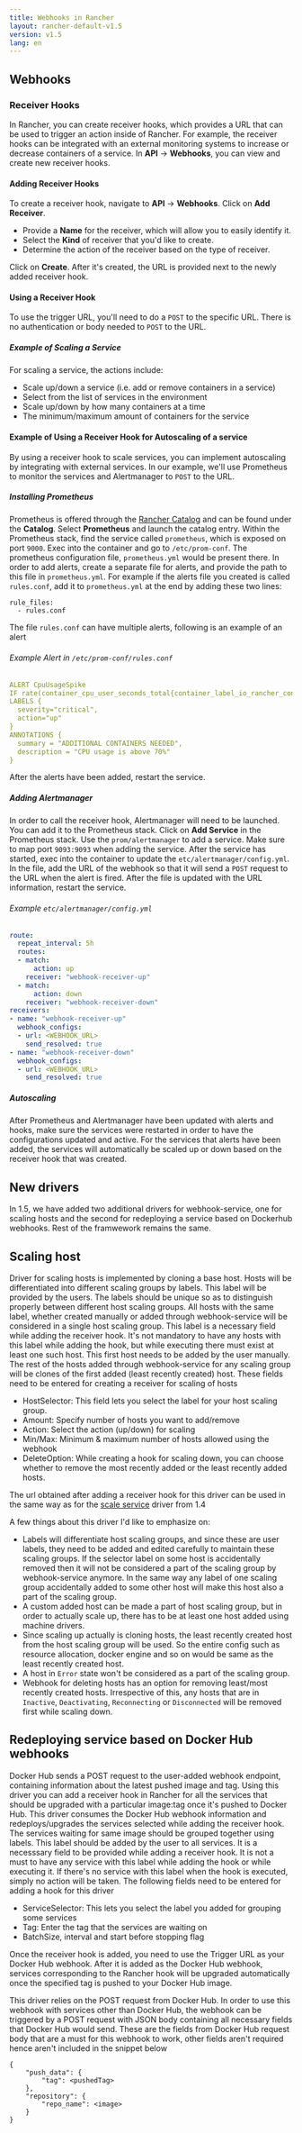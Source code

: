 ```yaml
---
title: Webhooks in Rancher
layout: rancher-default-v1.5
version: v1.5
lang: en
---
```


##  Webhooks

### Receiver Hooks

In Rancher, you can create receiver hooks, which provides a URL that can be used to trigger an action inside of Rancher. For example, the receiver hooks can be integrated with an external monitoring systems to increase or decrease containers of a service. In **API** -> **Webhooks**, you can view and create new receiver hooks. 

#### Adding Receiver Hooks

To create a receiver hook, navigate to **API** -> **Webhooks**. Click on **Add Receiver**.

* Provide a **Name** for the receiver, which will allow you to easily identify it. 
* Select the **Kind** of receiver that you'd like to create. 
* Determine the action of the receiver based on the type of receiver. 

Click on **Create**. After it's created, the URL is provided next to the newly added receiver hook. 

#### Using a Receiver Hook

To use the trigger URL, you'll need to do a `POST` to the specific URL. There is no authentication or body needed to `POST` to the URL.

<a id="scaling-service-example"></a>

##### Example of Scaling a Service

For scaling a service, the actions include:

* Scale up/down a service (i.e. add or remove containers in a service)
* Select from the list of services in the environment
* Scale up/down by how many containers at a time
* The minimum/maximum amount of containers for the service 

<a id="autoscaling-example"></a>

#### Example of Using a Receiver Hook for Autoscaling of a service

By using a receiver hook to scale services, you can implement autoscaling by integrating with external services. In our example, we'll use Prometheus to monitor the services and Alertmanager to `POST` to the URL. 

##### Installing Prometheus

Prometheus is offered through the [Rancher Catalog]({{site.baseurl}}/rancher/{{page.version}}/{{page.lang}}/catalog/) and can be found under the **Catalog**. Select **Prometheus** and launch the catalog entry. Within the Prometheus stack, find the service called `prometheus`, which is exposed on port `9000`. Exec into the container and go to `/etc/prom-conf`. The prometheus configuration file, `prometheus.yml` would be present there. In order to add alerts, create a separate file for alerts, and provide the path to this file in `prometheus.yml`. For example if the alerts file you created is called `rules.conf`, add it to `prometheus.yml` at the end by adding these two lines:

```
rule_files:
  - rules.conf
```

The file `rules.conf` can have multiple alerts, following is an example of an alert

###### Example Alert in `/etc/prom-conf/rules.conf`

```yaml
ALERT CpuUsageSpike
IF rate(container_cpu_user_seconds_total{container_label_io_rancher_container_name="Demo-testTarget-1"}[30s]) * 100 > 70
LABELS {
  severity="critical",
  action="up"
}
ANNOTATIONS {
  summary = "ADDITIONAL CONTAINERS NEEDED",
  description = "CPU usage is above 70%"
}
```
After the alerts have been added, restart the service.



##### Adding Alertmanager

In order to call the receiver hook, Alertmanager will need to be launched. You can add it to the Prometheus stack. Click on **Add Service** in the Prometheus stack. Use the `prom/alertmanager` to add a service. Make sure to map port `9093:9093` when adding the service. After the service has started, exec into the container to update the `etc/alertmanager/config.yml`. In the file, add the URL of the webhook so that it will send a `POST` request to the URL when the alert is fired. After the file is updated with the URL information, restart the service.

###### Example `etc/alertmanager/config.yml`

```yaml
route:
  repeat_interval: 5h
  routes:
  - match:
      action: up
    receiver: "webhook-receiver-up"
  - match:
      action: down
    receiver: "webhook-receiver-down"
receivers:
- name: "webhook-receiver-up"
  webhook_configs:
  - url: <WEBHOOK_URL>
    send_resolved: true
- name: "webhook-receiver-down"
  webhook_configs:
  - url: <WEBHOOK_URL>
    send_resolved: true
```

##### Autoscaling 

After Prometheus and Alertmanager have been updated with alerts and hooks, make sure the services were restarted in order to have the configurations updated and active. For the services that alerts have been added, the services will automatically be scaled up or down based on the receiver hook that was created. 

## New drivers
In 1.5, we have added two additional drivers for webhook-service, one for scaling hosts and the second for redeploying a service based on Dockerhub webhooks. Rest of the framwework remains the same.

## Scaling host
Driver for scaling hosts is implemented by cloning a base host. Hosts will be differentiated into different scaling groups by labels. This label will be provided by the users. The labels should be unique so as to distinguish properly between different host scaling groups. All hosts with the same label, whether created manually or added through webhook-service will be considered in a single host scaling group. This label is a necessary field while adding the receiver hook. It's not mandatory to have any hosts with this label while adding the hook, but while executing there must exist at least one such host. This first host needs to be added by the user manually. The rest of the hosts added through webhook-service for any scaling group will be clones of the first added (least recently created) host.
These fields need to be entered for creating a receiver for scaling of hosts

- HostSelector: This field lets you select the label for your host scaling group.
- Amount: Specify number of hosts you want to add/remove
- Action: Select the action (up/down) for scaling
- Min/Max: Minimum & maximum number of hosts allowed using the webhook
- DeleteOption: While creating a hook for scaling down, you can choose whether to remove the most recently added or the least recently added hosts.

The url obtained after adding a receiver hook for this driver can be used in the same way as for the [scale service](https://github.com/rancher/rancher.github.io/blob/master/rancher/v1.4/en/cattle/webhook-service/index.md#using-a-receiver-hook) driver from 1.4

A few things about this driver I'd like to emphasize on:

- Labels will differentiate host scaling groups, and since these are user labels, they need to be added and edited carefully to maintain these scaling groups. 
If the selector label on some host is accidentally removed then it will not be considered a part of the scaling group by webhook-service anymore. In the same way any label of one scaling group accidentally added to some other host will make this host also a part of the scaling group.
- A custom added host can be made a part of host scaling group, but in order to actually scale up, there has to be at least one host added using machine drivers.
- Since scaling up actually is cloning hosts, the least recently created host from the host scaling group will be used. So the entire config such as resource allocation, docker engine and so on would be same as the least recently created host.
- A host in `Error` state won't be considered as a part of the scaling group.
- Webhook for deleting hosts has an option for removing least/most recently created hosts. Irrespective of this, any hosts that are in `Inactive`, `Deactivating`, `Reconnecting` or `Disconnected` will be removed first while scaling down.


## Redeploying service based on Docker Hub webhooks
Docker Hub sends a POST request to the user-added webhook endpoint, containing information about the latest pushed image and tag. Using this driver you can add a receiver hook in Rancher for all the services that should be upgraded with a particular image:tag once it's pushed to Docker Hub. This driver consumes the Docker Hub webhook information and redeploys/upgrades the services selected while adding the receiver hook. The services waiting for same image should be grouped together using labels. This label should be added by the user to all services. It is a necesssary field to be provided while adding a receiver hook. It is not a must to have any service with this label while adding the hook or while executing it. If there's no service with this label when the hook is executed, simply no action will be taken.
The following fields need to be entered for adding a hook for this driver

- ServiceSelector: This lets you select the label you added for grouping some services
- Tag: Enter the tag that the services are waiting on
- BatchSize, interval and start before stopping flag

Once the receiver hook is added, you need to use the Trigger URL as your Docker Hub webhook. After it is added as the Docker Hub webhook, services corresponding to the Rancher hook will be upgraded automatically once the specified tag is pushed to your Docker Hub image.

This driver relies on the POST request from Docker Hub. In order to use this webhook with services other than Docker Hub, the webhook can be triggered by a POST request with JSON body containing all necessary fields that Docker Hub would send.
These are the fields from Docker Hub request body that are a must for this webhook to work, other fields aren't required hence aren't included in the snippet below
```
{
    "push_data": {
        "tag": <pushedTag>
    },
    "repository": {
        "repo_name": <image>
    }
}
```

